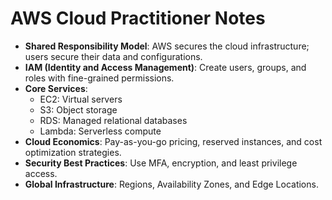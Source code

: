 # AWS Cloud Practitioner Notes

- **Shared Responsibility Model**: AWS secures the cloud infrastructure; users secure their data and configurations.
- **IAM (Identity and Access Management)**: Create users, groups, and roles with fine-grained permissions.
- **Core Services**:
  - EC2: Virtual servers
  - S3: Object storage
  - RDS: Managed relational databases
  - Lambda: Serverless compute
- **Cloud Economics**: Pay-as-you-go pricing, reserved instances, and cost optimization strategies.
- **Security Best Practices**: Use MFA, encryption, and least privilege access.
- **Global Infrastructure**: Regions, Availability Zones, and Edge Locations.


